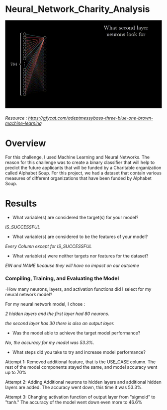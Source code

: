 # Neural_Network_Charity_Analysis
![img](https://github.com/Edgarhv/Neural_Network_Charity_Analysis/blob/3437127621d08738e7d1d9087d7650f064703893/AdeptMessyBass-mobile.gif)

###### Resource : https://gfycat.com/adeptmessybass-three-blue-one-brown-machine-learning

# Overview

For this challenge, I used Machine Learning and Neural Networks. The reason for this challenge was to create a binary classifier that will help to predict the future applicants that will be funded by a Charitable organization called Alphabet Soup. For this project, we had a dataset that contain various measures of different organizations that have been funded by Alphabet Soup.

# Results

-	What variable(s) are considered the target(s) for your model? 

*IS_SUCCESSFUL* 

- What variable(s) are considered to be the features of your model?

*Every Column except for IS_SUCCESSFUL*

- What variable(s) were neither targets nor features for the dataset?

*EIN and NAME because they will have no impact on our outcome*

### Compiling, Training, and Evaluating the Model

-How many neurons, layers, and activation functions did I select for my neural network model?

For my neural network model, I chose :

*2 hidden layers and the first layer had 80 neurons.*

*the second layer has 30 there is also an output layer.* 

- Was the model able to achieve the target model performance?

*No, the accuracy for my model was 53.3%.*

- What steps did you take to try and increase model performance?


Attempt 1: Removed additional feature, that is the USE_CASE column. The rest of the model components stayed the same, and model accuracy went  up to 70%

Attempt 2: Adding Additional neurons to hidden layers and additional hidden layers are added. The accuracy went down, this time it was 53.3%.

Attempt 3: Changing activation function of output layer from "sigmoid" to "tanh." The accuracy of the model went down even more to 46.6%
